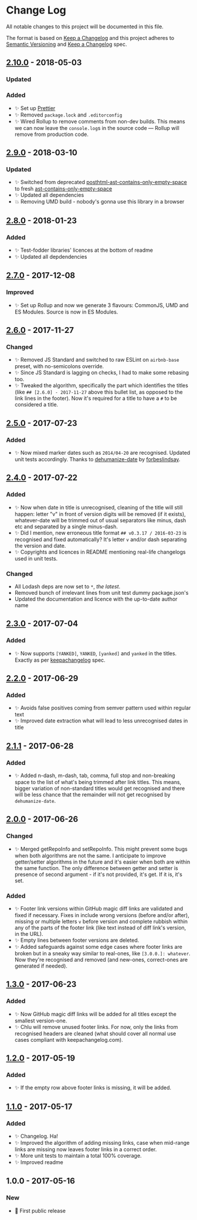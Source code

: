 # Change Log

All notable changes to this project will be documented in this file.

The format is based on [Keep a Changelog](http://keepachangelog.com/)
and this project adheres to [Semantic Versioning](http://semver.org/) and
[Keep a Changelog](http://keepachangelog.com/) spec.

## [2.10.0] - 2018-05-03

### Updated

### Added

* ✨ Set up [Prettier](https://prettier.io)
* ✨ Removed `package.lock` and `.editorconfig`
* ✨ Wired Rollup to remove comments from non-dev builds. This means we can now leave the `console.log`s in the source code — Rollup will remove from production code.

## [2.9.0] - 2018-03-10

### Updated

* ✨ Switched from deprecated [posthtml-ast-contains-only-empty-space](https://github.com/codsen/posthtml-ast-contains-only-empty-space) to fresh [ast-contains-only-empty-space](https://github.com/codsen/ast-contains-only-empty-space)
* ✨ Updated all dependencies
* 💥 Removing UMD build - nobody's gonna use this library in a browser

## [2.8.0] - 2018-01-23

### Added

* ✨ Test-fodder libraries' licences at the bottom of readme
* ✨ Updated all depdendencies

## [2.7.0] - 2017-12-08

### Improved

* ✨ Set up Rollup and now we generate 3 flavours: CommonJS, UMD and ES Modules. Source is now in ES Modules.

## [2.6.0] - 2017-11-27

### Changed

* ✨ Removed JS Standard and switched to raw ESLint on `airbnb-base` preset, with no-semicolons override.
* ✨ Since JS Standard is lagging on checks, I had to make some rebasing too.
* ✨ Tweaked the algorithm, specifically the part which identifies the titles (like `## [2.6.0] - 2017-11-27` above this bullet list, as opposed to the link lines in the footer). Now it's required for a title to have a `#` to be considered a title.

## [2.5.0] - 2017-07-23

### Added

* ✨ Now mixed marker dates such as `2014/04-20` are recognised. Updated unit tests accordingly. Thanks to [dehumanize-date](https://github.com/ForbesLindesay/dehumanize-date/commit/7b4a27477a2bfdb614a4eb74c7972d5eea529480) by [forbeslindsay](https://github.com/ForbesLindesay).

## [2.4.0] - 2017-07-22

### Added

* ✨ Now when date in title is unrecognised, cleaning of the title will still happen: letter "v" in front of version digits will be removed (if it exists), whatever-date will be trimmed out of usual separators like minus, dash etc and separated by a single minus-dash.
* ✨ Did I mention, new erroneous title format `## v0.3.17 / 2016-03-23` is recognised and fixed automatically? It's letter `v` and/or dash separating the version and date.
* ✨ Copyrights and licences in README mentioning real-life changelogs used in unit tests.

### Changed

* All Lodash deps are now set to `*`, _the latest_.
* Removed bunch of irrelevant lines from unit test dummy package.json's
* Updated the documentation and licence with the up-to-date author name

## [2.3.0] - 2017-07-04

### Added

* ✨ Now supports `[YANKED]`, `YANKED`, `[yanked]` and `yanked` in the titles. Exactly as per [keepachangelog](http://keepachangelog.com/) spec.

## [2.2.0] - 2017-06-29

### Added

* ✨ Avoids false positives coming from semver pattern used within regular text
* ✨ Improved date extraction what will lead to less unrecognised dates in title

## [2.1.1] - 2017-06-28

### Added

* ✨ Added n-dash, m-dash, tab, comma, full stop and non-breaking space to the list of what's being trimmed after link titles. This means, bigger variation of non-standard titles would get recognised and there will be less chance that the remainder will not get recognised by `dehumanize-date`.

## [2.0.0] - 2017-06-26

### Changed

* ✨ Merged getRepoInfo and setRepoInfo. This might prevent some bugs when both algorithms are not the same. I anticipate to improve getter/setter algorithms in the future and it's easier when both are within the same function. The only difference between getter and setter is presence of second argument - if it's not provided, it's get. If it is, it's set.

### Added

* ✨ Footer link versions within GitHub magic diff links are validated and fixed if necessary. Fixes in include wrong versions (before and/or after), missing or multiple letters `v` before version and complete rubbish within any of the parts of the footer link (like text instead of diff link's version, in the URL).
* ✨ Empty lines between footer versions are deleted.
* ✨ Added safeguards against some edge cases where footer links are broken but in a sneaky way similar to real-ones, like `[3.0.0.]: whatever`. Now they're recognised and removed (and new-ones, correct-ones are generated if needed).

## [1.3.0] - 2017-06-23

### Added

* ✨ Now GitHub magic diff links will be added for all titles except the smallest version-one.
* ✨ Chlu will remove unused footer links. For now, only the links from recognised headers are cleaned (what should cover all normal use cases compliant with keepachangelog.com).

## [1.2.0] - 2017-05-19

### Added

* ✨ If the empty row above footer links is missing, it will be added.

## [1.1.0] - 2017-05-17

### Added

* ✨ Changelog. Ha!
* ✨ Improved the algorithm of adding missing links, case when mid-range links are missing now leaves footer links in a correct order.
* ✨ More unit tests to maintain a total 100% coverage.
* ✨ Improved readme

## 1.0.0 - 2017-05-16

### New

* 🌟 First public release

[1.1.0]: https://github.com/codsen/chlu/compare/v1.0.0...v1.1.0
[1.2.0]: https://github.com/codsen/chlu/compare/v1.1.0...v1.2.0
[1.3.0]: https://github.com/codsen/chlu/compare/v1.2.0...v1.3.0
[2.0.0]: https://github.com/codsen/chlu/compare/v1.3.0...v2.0.0
[2.1.1]: https://github.com/codsen/chlu/compare/v2.0.0...v2.1.1
[2.2.0]: https://github.com/codsen/chlu/compare/v2.1.1...v2.2.0
[2.3.0]: https://github.com/codsen/chlu/compare/v2.2.1...v2.3.0
[2.4.0]: https://github.com/codsen/chlu/compare/v2.3.0...v2.4.0
[2.5.0]: https://github.com/codsen/chlu/compare/v2.4.0...v2.5.0
[2.6.0]: https://github.com/codsen/chlu/compare/v2.5.0...v2.6.0
[2.7.0]: https://github.com/codsen/chlu/compare/v2.6.0...v2.7.0
[2.8.0]: https://github.com/codsen/chlu/compare/v2.7.0...v2.8.0
[2.9.0]: https://github.com/codsen/chlu/compare/v2.8.0...v2.9.0
[2.10.0]: https://github.com/codsen/chlu/compare/v2.9.0...v2.10.0
